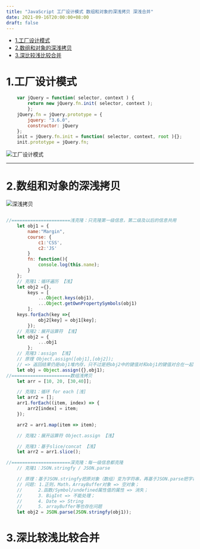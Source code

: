```yaml
---
title: "JavaScript 工厂设计模式 数组和对象的深浅拷贝 深浅合并"
date: 2021-09-16T20:00:00+08:00
draft: false
---
```

- [1.工厂设计模式](#1工厂设计模式)
- [2.数组和对象的深浅拷贝](#2数组和对象的深浅拷贝)
- [3.深比较浅比较合并](#3深比较浅比较合并)
# 1.工厂设计模式
```js
    var jQuery = function( selector, context ) {
		return new jQuery.fn.init( selector, context );
        };
    jQuery.fn = jQuery.prototype = {
        jquery: "3.6.0",
        constructor: jQuery
    };
    init = jQuery.fn.init = function( selector, context, root ){};
    init.prototype = jQuery.fn;
```
![工厂设计模式](https://github.com/MarginLon/MarginPostImage/blob/master/%E5%B7%A5%E5%8E%82%E8%AE%BE%E8%AE%A1%E6%A8%A1%E5%BC%8F.png?raw=true)

---
# 2.数组和对象的深浅拷贝
![深浅拷贝](https://github.com/MarginLon/MarginPostImage/blob/master/%E6%B7%B1%E6%B5%85%E5%85%8B%E9%9A%86.png?raw=true)
```js

//======================浅克隆：只克隆第一级信息，第二级及以后的信息共用
    let obj1 = {
        name:"Margin",
        course: {
            c1:'CSS',
            c2:'JS'
        }
        fn: function(){
            console.log(this.name);
        }
    };
    // 克隆1：循环遍历 【浅】
    let obj2 ={},
        keys = [
            ...Object.keys(obj1),
            ...Object.getOwnPropertySymbols(obj1)
        ];
    keys.forEach(key =>{
            obj2[key] = obj1[key];
        });
    // 克隆2：展开运算符 【浅】
    let obj2 = {
            ...obj1
        };
    // 克隆3：assign 【浅】
    // 原理 Object.assign([obj1],[obj2]); 
    // => 返回结果仍是obj1堆内存，只不过是把obj2中的键值对和obj1的键值对合在一起
    let obj = Object.assign({},obj1);
//======================数组浅拷贝 
    let arr = [10, 20, [30,40]];

    // 克隆1：循环 for each [浅]
    let arr2 = []; 
    arr1.forEach((item, index) => {
        arr2[index] = item;
    });

    arr2 = arr1.map(item => item);

    // 克隆2：展开运算符 Object.assign 【浅】

    // 克隆3：基于slice/concat 【浅】
    let arr2 = arr1.slice();

//======================深克隆：每一级信息都克隆
    // 克隆1：JSON.stringfy / JSON.parse

    // 原理：基于JSON.stringfy把原对象（数组）变为字符串，再基于JSON.parse把字符串转化为对象或者数组。
    // 问题: 1.正则，Math，ArrayBuffer对象 => 空对象； 
    //      2.函数/Symbol/undefined属性值的属性 => 消失；  
    //      3. BigInt => 不能处理； 
    //      4. Date => String 
    //      5. arrayBuffer等也存在问题
    let obj2 = JSON.parse(JSON.stringfy(obj1));
```
 
# 3.深比较浅比较合并